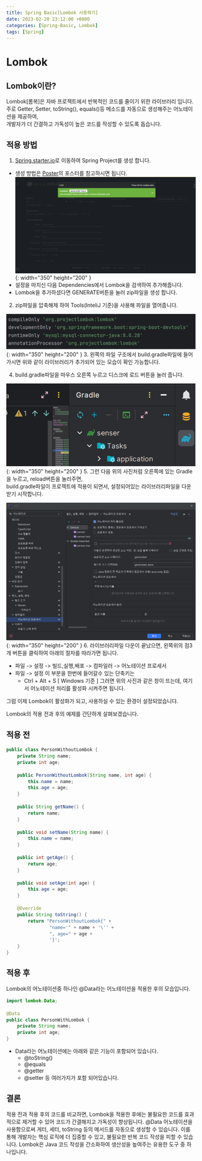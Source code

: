 ```yaml
---
title: Spring Basic[Lombok 사용하기]
date: 2023-02-20 23:12:00 +0800
categories: [Spring-Basic, Lombok]
tags: [Spring]
---
```


# Lombok

## Lombok이란?
Lombok[롬복]은 자바 프로젝트에서 반복적인 코드를 줄이기 위한 라이브러리 입니다.         
주로 Getter, Setter, toString(), equals()등 메소드를 자동으로 생성해주는 어노테이션을 제공하여,         
개발자가 더 간결하고 가독성이 높은 코드를 작성할 수 있도록 돕습니다.

## 적용 방법
1. [Spring.starter.io](https://start.spring.io/)로 이동하여 Spring Project를 생성 합니다.
- 생성 방법은 [Poster](https://ljw22222.github.io/posts/spring-basic-two/#%ED%94%84%EB%A1%9C%EC%A0%9D%ED%8A%B8-%EC%83%9D%EC%84%B1)의 포스터를 참고하시면 됩니다.
 ![Spring Project Lombok png](/assets/img/spring/springprojectlombok.png){: width="350" height="200" }
- 설정을 마치신 다음 Dependencies에서 Lombok을 검색하여 추가해줍니다.
- Lombok을 추가하셨다면 GENERATE버튼을 눌러 zip파일을 생성 합니다.

2. zip파일을 압축해제 하여 Tools(InteliJ 기준)을 사용해 파일을 열어줍니다.

 ![Spring Project Lombok Gradle png](/assets/img/spring/springprojectgradlesetting.png){: width="350" height="200" }
3. 왼쪽의 파일 구조에서 build.gradle파일에 들어가시면 위와 같이 라이브러리가 추가되어 있는 모습이 확인 가능합니다.

4. build.gradle파일을 마우스 오른쪽 누르고 디스크에 로드 버튼을 눌러 줍니다.

 ![Spring Project Lombok Gradle Reload png](/assets/img/spring/springprojecgrablereload.png){: width="350" height="200" }
5. 그런 다음 위의 사진처럼 오른쪽에 있는 Gradle을 누르고, reload버튼을 눌러주면,        
build.gradle파일이 프로젝트에 적용이 되면서, 설정되어있는 라이브러리파일을 다운 받기 시작합니다.

 ![Spring Project Lombok Annotation enable png](/assets/img/spring/springlombokannotation.png){: width="350" height="200" }
6. 라이브러리파일 다운이 끝났으면, 왼쪽위의 점3개 버튼을 클릭하여 아래의 절차를 따라가면 됩니다.
- 파일 -> 설정 -> 빌드,실행,배포 -> 컴파일러 -> 어노테이션 프로세서
- 파일 -> 설정 이 부분을 한번에 들어갈수 있는 단축키는
    - Ctrl + Alt + S [ Windows 기준 ]
그러면 위의 사진과 같은 창이 뜨는데, 여기서 어노테이션 처리를 활성화 시켜주면 됩니다.

그럼 이제 Lombok이 활성화가 되고, 사용하실 수 있는 환경이 설정되었습니다.

Lombok의 적용 전과 후의 예제를 간단하게 살펴보겠습니다.

## 적용 전
```java
public class PersonWithoutLombok {
    private String name;
    private int age;

    public PersonWithoutLombok(String name, int age) {
        this.name = name;
        this.age = age;
    }

    public String getName() {
        return name;
    }

    public void setName(String name) {
        this.name = name;
    }

    public int getAge() {
        return age;
    }

    public void setAge(int age) {
        this.age = age;
    }

    @Override
    public String toString() {
        return "PersonWithoutLombok{" +
                "name='" + name + '\'' +
                ", age=" + age +
                '}';
    }
}
```



## 적용 후 
Lombok의 어노테이션중 하나인 @Data라는 어노테이션을 적용한 후의 모습입니다.
```java
import lombok.Data;

@Data
public class PersonWithLombok {
    private String name;
    private int age;
}
```
- Data라는 어노테이션에는 아래와 같은 기능이 포함되어 있습니다.
    - @toString()
    - @equals
    - @getter
    - @setter
    등 여러가지가 포함 되어있습니다.

## 결론
적용 전과 적용 후의 코드를 비교하면, Lombok을 적용한 후에는 불필요한 코드를 효과적으로 제거할 수 있어 코드가 간결해지고 가독성이 향상됩니다. @Data 어노테이션을 사용함으로써 게터, 세터, toString 등의 메서드를 자동으로 생성할 수 있습니다. 이를 통해 개발자는 핵심 로직에 더 집중할 수 있고, 불필요한 반복 코드 작성을 피할 수 있습니다. Lombok은 Java 코드 작성을 간소화하여 생산성을 높여주는 유용한 도구 중 하나입니다.